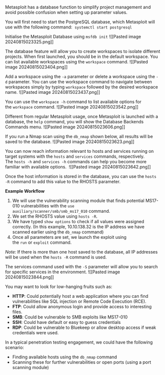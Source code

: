 Metasploit has a database function to simplify project management and avoid possible confusion when setting up parameter values. 

You will first need to start the PostgreSQL database, which Metasploit will use with the following command:  `systemctl start postgresql`

Initialise the Metasploit Database using `msfdb init`
![[Pasted image 20240815023325.png]]

The database feature will allow you to create workspaces to isolate different projects. When first launched, you should be in the default workspace. You can list available workspaces using the `workspace` command.
![[Pasted image 20240815023404.png]]

Add a workspace using the `-a` parameter or delete a workspace using the `-d` parameter. You can use the workspace command to navigate between workspaces simply by typing `workspace` followed by the desired workspace name.
![[Pasted image 20240815023437.png]]

You can use the `workspace -h` command to list available options for the `workspace` command.
![[Pasted image 20240815023542.png]]

Different from regular Metasploit usage, once Metasploit is launched with a database, the `help` command, you will show the Database Backends Commands menu.
![[Pasted image 20240815023606.png]]

  
If you run a Nmap scan using the `db_nmap` shown below, all results will be saved to the database.
![[Pasted image 20240815023623.png]]

You can now reach information relevant to hosts and services running on target systems with the `hosts` and `services` commands, respectively. The `hosts -h` and `services -h` commands can help you become more familiar with available options. 
![[Pasted image 20240815023642.png]]

Once the host information is stored in the database, you can use the `hosts -R` command to add this value to the RHOSTS parameter.

**Example Workflow**
1. We will use the vulnerability scanning module that finds potential MS17-010 vulnerabilities with the `use auxiliary/scanner/smb/smb_ms17_010` command.
2. We set the RHOSTS value using `hosts -R`.
3. We have typed `show options` to check if all values were assigned correctly. (In this example, 10.10.138.32 is the IP address we have scanned earlier using the `db_nmap` command)
4. Once all parameters are set, we launch the exploit using the `run` or `exploit` command.

*Note:*
	If there is more than one host saved to the database, all IP addresses will be used when the `hosts -R` command is used.   

The services command used with the `-S` parameter will allow you to search for specific services in the environment.
![[Pasted image 20240815023844.png]]

You may want to look for low-hanging fruits such as:
- **HTTP**: Could potentially host a web application where you can find vulnerabilities like SQL injection or Remote Code Execution (RCE). 
- **FTP**: Could allow anonymous login and provide access to interesting files. 
- **SMB**: Could be vulnerable to SMB exploits like MS17-010
- **SSH**: Could have default or easy to guess credentials
- **RDP**: Could be vulnerable to Bluekeep or allow desktop access if weak credentials were used.

In a typical penetration testing engagement, we could have the following scenario: 
- Finding available hosts using the `db_nmap` command
- Scanning these for further vulnerabilities or open ports (using a port scanning module)